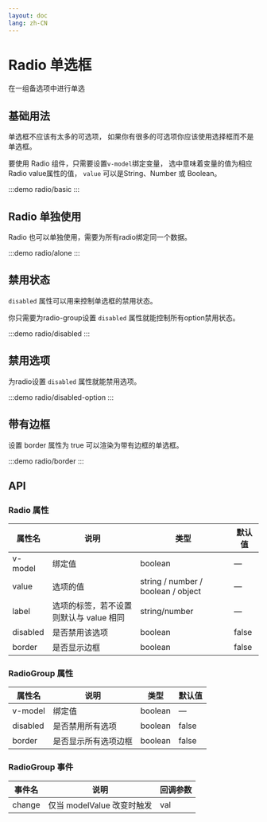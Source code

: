 ```yaml
---
layout: doc
lang: zh-CN
---
```


# Radio 单选框

在一组备选项中进行单选

## 基础用法

单选框不应该有太多的可选项， 如果你有很多的可选项你应该使用选择框而不是单选框。

要使用 Radio 组件，只需要设置`v-model`绑定变量， 选中意味着变量的值为相应 Radio
value属性的值， `value` 可以是String、Number 或 Boolean。

:::demo
radio/basic
:::

## Radio 单独使用

Radio 也可以单独使用，需要为所有radio绑定同一个数据。

:::demo
radio/alone
:::

## 禁用状态

`disabled` 属性可以用来控制单选框的禁用状态。

你只需要为radio-group设置 `disabled` 属性就能控制所有option禁用状态。

:::demo
radio/disabled
:::

## 禁用选项

为radio设置 `disabled` 属性就能禁用选项。

:::demo
radio/disabled-option
:::

## 带有边框

设置 border 属性为 true 可以渲染为带有边框的单选框。

:::demo
radio/border
:::

## API

### Radio 属性

| 属性名      | 说明                      | 类型                                 | 默认值   |
|----------|-------------------------|------------------------------------|-------|
| v-model  | 绑定值        | boolean | —     |
| value    | 选项的值                    | string / number / boolean / object | —     |
| label    | 选项的标签，若不设置则默认与 value 相同 | string/number                      | —     |
| disabled | 是否禁用该选项                 | boolean                            | false |
| border	  | 是否显示边框                  | boolean                            | false |

### RadioGroup 属性

| 属性名      | 说明         | 类型      | 默认值   |
|----------|------------|---------|-------|
| v-model  | 绑定值        | boolean | —     |
| disabled | 是否禁用所有选项   | boolean | false |
| border	  | 是否显示所有选项边框 | boolean | false |

### RadioGroup 事件

| 事件名    | 说明                  | 回调参数 |
|--------|---------------------|------|
| change | 仅当 modelValue 改变时触发 | val  |
